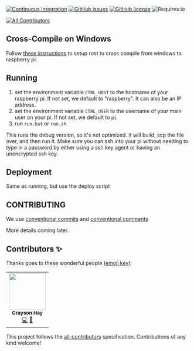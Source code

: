 [![Continuous Integration](https://github.com/graysonarts/rust-gpio-mqtt-bridge/actions/workflows/ci.yml/badge.svg)](https://github.com/graysonarts/rust-gpio-mqtt-bridge/actions/workflows/ci.yml) [![GitHub issues](https://img.shields.io/github/issues/graysonarts/rust-gpio-mqtt-bridge?style=for-the-badge)](https://github.com/graysonarts/rust-gpio-mqtt-bridge/issues) [![GitHub license](https://img.shields.io/github/license/graysonarts/rust-gpio-mqtt-bridge?style=for-the-badge)](https://github.com/graysonarts/rust-gpio-mqtt-bridge/blob/main/LICENSE) ![Requires.io](https://img.shields.io/requires/github/graysonarts/rust-gpio-mqtt-bridge?style=for-the-badge)

<!-- ALL-CONTRIBUTORS-BADGE:START - Do not remove or modify this section -->

[![All Contributors](https://img.shields.io/badge/all_contributors-1-orange.svg?style=for-the-badge)](#contributors)

<!-- ALL-CONTRIBUTORS-BADGE:END -->

## Cross-Compile on Windows

Follow [these instructions](https://s2e-systems.github.io/Rust-RPi4-Windows-Cross-Compilation/) to setup rust to
cross compile from windows to raspberry pi.

## Running

1. set the environment variable `CTRL_HOST` to the hostname of your raspberry pi. If not set, we default to "raspberry". It can also be an IP address.
2. set the environment variable `CTRL_USER` to the username of your main user on your pi. If not set, we default to `pi`
3. run `run.bat` or `run.sh`

This runs the debug version, so it's not optimized. It will build, scp the file over, and then run it.
Make sure you can ssh into your pi without needing to type in a password by either using a ssh key agent
or having an unencrypted ssh key.

## Deployment

Same as running, but use the deploy script

## CONTRIBUTING

We use [conventional commits](https://www.conventionalcommits.org/en/v1.0.0/) and [conventional comments](https://conventionalcomments.org/)

More details coming later.

## Contributors ✨

Thanks goes to these wonderful people ([emoji key](https://allcontributors.org/docs/en/emoji-key)):

<!-- ALL-CONTRIBUTORS-LIST:START - Do not remove or modify this section -->
<!-- prettier-ignore-start -->
<!-- markdownlint-disable -->
<table>
  <tr>
    <td align="center"><a href="https://graysonarts.com/"><img src="https://avatars.githubusercontent.com/u/94549?v=4?s=100" width="100px;" alt=""/><br /><sub><b>Grayson Hay</b></sub></a><br /><a href="https://github.com/graysonarts/rust-gpio-mqtt-bridge/commits?author=graysonarts" title="Code">💻</a> <a href="https://github.com/graysonarts/rust-gpio-mqtt-bridge/commits?author=graysonarts" title="Documentation">📖</a></td>
  </tr>
</table>

<!-- markdownlint-restore -->
<!-- prettier-ignore-end -->

<!-- ALL-CONTRIBUTORS-LIST:END -->

This project follows the [all-contributors](https://github.com/all-contributors/all-contributors) specification. Contributions of any kind welcome!
